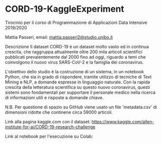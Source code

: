 # CORD-19-KaggleExperiment

Tirocinio per il corso di Programmazione di Applicazioni Data Intensive 2019/2020

Mattia Passeri, email: mattia.passeri2@studio.unibo.it

Descrizione
Il dataset CORD-19 è un dataset molto vasto ed in continua crescita, che raggruppa attualmente oltre 200 mila articoli scientifici pubblicati prevalentemente dal 2000 fino ad oggi, riguardo a temi che coinvolgono il nuovo virus SARS-CoV-2 e la famiglia dei coronavirus. 

L'obiettivo dello studio è la costruzione di un sistema, in un notebook Python, che sia in grado di rispondere, tramite utilizzo di tecniche di Text Mining e NLP, a domande espresse in linguaggio naturale.
Con la rapida crescita della letteratura scientifica su questo nuovo coronavirus, questi sistemi sono fondamentali per supportare il personale medico nella ricerca di informazioni utili e risposte a domande chiave.

N.B. Per questione di spazio su GitHub viene usato un file 'metadata.csv' di dimensioni ridotte che continene circa 59000 articoli.

Link alla pagina kaggle.com con il dataset: https://www.kaggle.com/allen-institute-for-ai/CORD-19-research-challenge

Link al notebook per l'esecuzione su Colab: 

